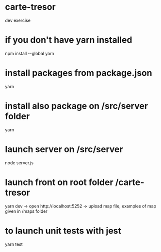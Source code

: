 # carte-tresor
dev exercise

# if you don't have yarn installed
npm install --global yarn

# install packages from package.json
yarn

# install also package on /src/server folder
yarn

# launch server on /src/server
node server.js

# launch front on root folder /carte-tresor
yarn dev
-> open http://localhost:5252
-> upload map file, examples of map given in /maps folder   

# to launch unit tests with jest
yarn test
